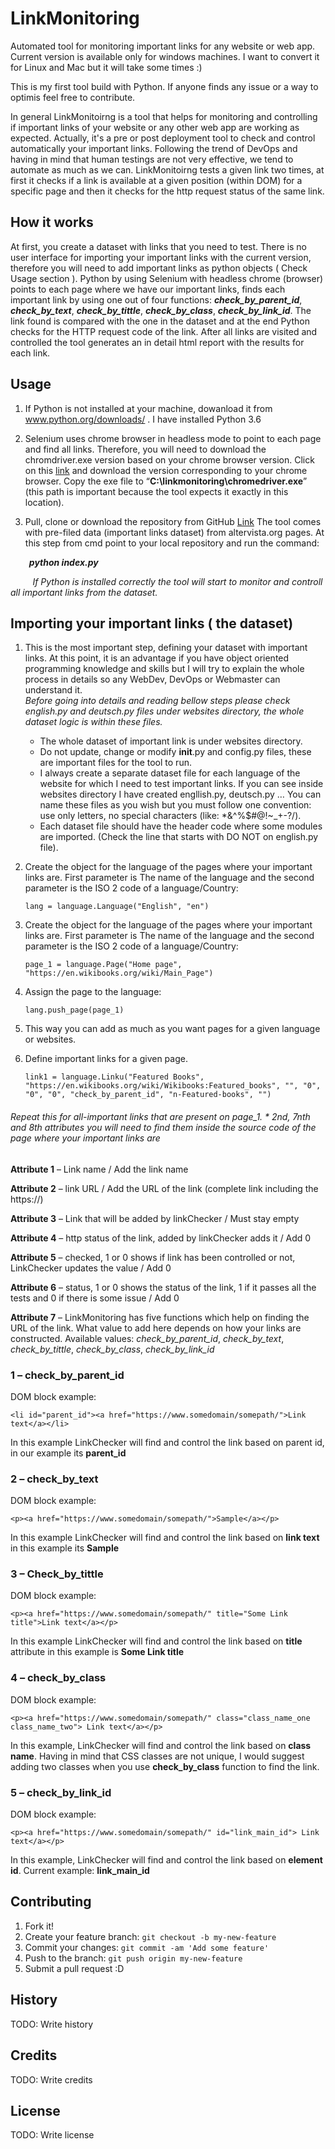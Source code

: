 # LinkMonitoring

Automated tool for monitoring important links for any website or web app.
Current version is available only for windows machines. I want to convert it for Linux and Mac but it will take some times :) 

This is my first tool build with Python. If anyone finds any issue or a way to optimis feel free to contribute. 

In general LinkMonitoirng is a tool that helps for monitoring and controlling if important links of your website or any other 
web app  are working as expected. Actually, it's a pre or post deployment tool to check and control automatically your important links. Following the trend of DevOps and having in mind that human testings are not very effective, we tend to automate as much as we can. LinkMonitoirng tests a given link two times, at first it checks if a link is available at a given position (within DOM) for a specific page and then it checks for the http request status of the same link. 

## How it works

At first, you create a dataset with links that you need to test. There is no user interface for importing your important links with the current version, therefore you will need to add important links as python objects ( Check Usage section ). Python by using Selenium with headless chrome (browser) points to each page where we have our important links, finds each important link by using one out of four functions: <i><b>check_by_parent_id</b></i>, <i><b>check_by_text</b></i>, <i><b>check_by_tittle</b></i>, <i><b>check_by_class</b></i>, <i><b>check_by_link_id</b></i>. The link found is compared with the one in the dataset and at the end Python checks for the HTTP request code of the link. After all links are visited and controlled the tool  generates an in detail html report with the results for each link.

## Usage

1. If Python is not installed at your machine, dowanload it from <a href="https://www.python.org/downloads/">www.python.org/downloads/</a> . I have installed Python 3.6

2. Selenium uses chrome browser in headless mode to point to each page and find all links. Therefore, you will need to download the chromdriver.exe version based on your chrome browser version. Click on this <a href="https://chromedriver.chromium.org/" target="_blank">link</a> and download the version corresponding to your chrome browser. Copy the exe file to “<b>C:\linkmonitoring\chromedriver.exe</b>” (this path is important because the tool expects it exactly in this location).

3. Pull, clone or download the repository from GitHub <a href="https://github.com/Axheladini/Link-Monitoring" target="_blank">Link</a> The tool comes with pre-filed data (important links dataset) from altervista.org pages.
At this step from cmd point to your local repository and run the command:
<p></p> 
<b><i>&nbsp;&nbsp;&nbsp;&nbsp;&nbsp;&nbsp;&nbsp;&nbsp;&nbsp;python index.py</i></b> 
<br>
<p></p>
&nbsp;&nbsp;&nbsp;&nbsp;&nbsp;&nbsp;&nbsp;&nbsp;&nbsp;<i>If Python is installed correctly the tool will start to monitor and controll all important links from the dataset.</i> 


## Importing your important links ( the dataset)

1. This is the most important step, defining your dataset with important links. At this point, it is an advantage if you have object oriented programming knowledge and skills but I will try to explain the whole process in details so any WebDev, DevOps or Webmaster can understand it. 
<i><br>Before going into details and reading bellow steps please check english.py and deutsch.py files under websites directory, the whole dataset logic is within these files.</i> 

    * The whole dataset of important link is under websites directory.
    * Do not update, change or modify __init__.py and config.py files, these are important files for the tool to run.
    * I always create a separate dataset file for each language of the website for which I need to test important links. If you can see inside websites directory I have created engllish.py, deutsch.py … You can name these files as you wish but you must follow one convention: use only letters, no special characters (like: *&^%$#@!~_+-?/).
    * Each dataset file should have the header code where some modules are imported. (Check the line that starts with DO NOT on english.py file).

2. Create the object for the language of the pages where your important links are. First parameter is The name of the language and the second parameter is the ISO 2 code of a language/Country: 

    `lang = language.Language("English", "en")`


3. Create the object for the language of the pages where your important links are. First parameter is The name of the language and the second parameter is the ISO 2 code of a language/Country: 

    `page_1 = language.Page("Home page", "https://en.wikibooks.org/wiki/Main_Page")`

4. Assign the page to the language:

    `lang.push_page(page_1)`

5. This way you can add as much as you want pages for a given language or websites.
6. Define important links for a given page.

    `link1 = language.Linku("Featured Books", "https://en.wikibooks.org/wiki/Wikibooks:Featured_books", "", "0", "0", "0", "check_by_parent_id", "n-Featured-books", "")`

###### Repeat this for all-important links that are present on page_1.  * 2nd, 7nth and 8th attributes you will need to find them inside the source code of the page where your important links are

<b>Attribute 1</b> – Link name / Add the link name

<b>Attribute 2</b> – link URL / Add the URL of the link (complete link including the https://)

<b>Attribute 3</b> – Link that will be added by linkChecker / Must stay empty

<b>Attribute 4</b> – http status of the link, added by linkChecker adds it / Add 0

<b>Attribute 5</b> – checked, 1 or 0 shows if link has been controlled or not, LinkChecker updates the value / Add 0

<b>Attribute 6</b> – status, 1 or 0 shows the status of the link, 1 if it passes all the tests and 0 if there is some issue / Add 0

<b>Attribute 7</b> – LinkMonitoring has five functions which help on finding the URL of the link. What value to add here depends on how your links are constructed. Available values: <i>check_by_parent_id</i>, <i>check_by_text</i>, <i>check_by_tittle</i>, <i>check_by_class</i>, <i>check_by_link_id</i>

### 1 – check_by_parent_id
DOM block example:

`<li id="parent_id"><a href="https://www.somedomain/somepath/">Link text</a></li>`

In this example LinkChecker will find and control the link based on parent id, in our example its <b>parent_id</b>

### 2 – check_by_text

DOM block example:

`<p><a href="https://www.somedomain/somepath/">Sample</a></p>`

In this example LinkChecker will find and control the link based on <b>link text</b> in this example its <b>Sample</b>

### 3 – Check_by_tittle
DOM block example:

`<p><a href="https://www.somedomain/somepath/" title="Some Link title">Link text</a></p>`

In this example LinkChecker will find and control the link based on <b>title</b> attribute in this example is <b>Some Link title</b>

### 4 – check_by_class
DOM block example:

`<p><a href="https://www.somedomain/somepath/" class="class_name_one class_name_two">
Link text</a></p>`

In this example, LinkChecker will find and control the link based on <b>class name</b>. Having in mind that CSS classes are not unique, I would suggest adding two classes when you use <b>check_by_class</b> function to find the link.</b>

### 5 – check_by_link_id

DOM block example:

`<p><a href="https://www.somedomain/somepath/" id="link_main_id">
Link text</a></p>`

In this example, LinkChecker will find and control the link based on <b>element id</b>. Current example: <b>link_main_id</b>

## Contributing

1. Fork it!
2. Create your feature branch: `git checkout -b my-new-feature`
3. Commit your changes: `git commit -am 'Add some feature'`
4. Push to the branch: `git push origin my-new-feature`
5. Submit a pull request :D

## History

TODO: Write history

## Credits

TODO: Write credits

## License

TODO: Write license
